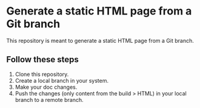 # Generate a static HTML page from a Git branch

This repository is meant to generate a static HTML page from a Git branch.

## Follow these steps

1. Clone this repository.
2. Create a local branch in your system.
3. Make your doc changes.
4. Push the changes (only content from the build > HTML) in your local branch to a remote branch.
